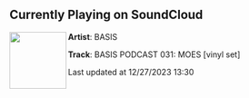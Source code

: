 ## Currently Playing on SoundCloud

[<img align="left" width="100" src="https://i1.sndcdn.com/artworks-6nNNy125WGbb93l3-APedTg-t500x500.jpg">](https://soundcloud.com/terugnaardebasis/basis-podcast-031-moes-vinyl-set)

**Artist**: BASIS 

**Track**: BASIS PODCAST 031: MOES [vinyl set]

Last updated at 12/27/2023 13:30
